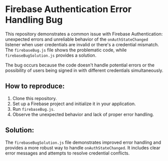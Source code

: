 # Firebase Authentication Error Handling Bug

This repository demonstrates a common issue with Firebase Authentication: unexpected errors and unreliable behavior of the `onAuthStateChanged` listener when user credentials are invalid or there's a credential mismatch. The `firebaseBug.js` file shows the problematic code, while `firebaseBugSolution.js` provides a solution.

The bug occurs because the code doesn't handle potential errors or the possibility of users being signed in with different credentials simultaneously.

## How to reproduce:

1. Clone this repository.
2. Set up a Firebase project and initialize it in your application.
3. Run `firebaseBug.js`.
4. Observe the unexpected behavior and lack of proper error handling.

## Solution:

The `firebaseBugSolution.js` file demonstrates improved error handling and provides a more robust way to handle `onAuthStateChanged`.  It includes clear error messages and attempts to resolve credential conflicts.